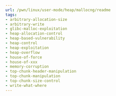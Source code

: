 ```yaml
---
url: /pwn/linux/user-mode/heap/mallocng/readme
tags:
- arbitrary-allocation-size
- arbitrary-write
- glibc-malloc-exploitation
- heap-allocation-control
- heap-based-vulnerability
- heap-control
- heap-exploitation
- heap-overflow
- house-of-force
- house-of-xxx
- memory-corruption
- top-chunk-header-manipulation
- top-chunk-manipulation
- top-chunk-size-control
- write-what-where
---
```

